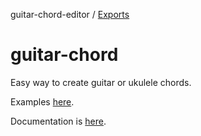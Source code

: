 guitar-chord-editor / [Exports](modules.md)

# guitar-chord

Easy way to create guitar or ukulele chords.

Examples [here](https://saadtazi.com/chord).

Documentation is [here]('./doc').
